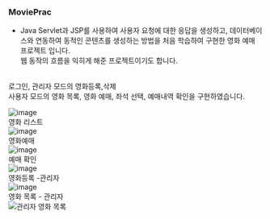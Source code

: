 ### MoviePrac
- Java Servlet과 JSP를 사용하여 사용자 요청에 대한 응답을 생성하고, 데이터베이스와 연동하여 동적인 콘텐츠를 생성하는 방법을 처음 학습하여 구현한 영화 예매 프로젝트 입니다.
<br> 웹 동작의 흐름을 익히게 해준 프로젝트이기도 합니다.
<br>
로그인, 관리자 모드의 영화등록,삭제 <br>
사용자 모드의 영화 목록, 영화 예매, 좌석 선택, 예매내역 확인을 구현하였습니다.<br>

![image](https://github.com/aminii00/MoviePrac/assets/89954944/ee4dcd10-f777-426a-897c-bdbeee9d8130)<br>
영화 리스트<br>
![image](https://github.com/aminii00/MoviePrac/assets/89954944/787acea5-04a9-4d28-a415-caad32967ae3)<br>
영화예매<br>
![image](https://github.com/aminii00/MoviePrac/assets/89954944/9ef3e05c-8f65-4194-98eb-cfb0a26ee029)<br>
예매 확인<br>
![image](https://github.com/aminii00/MoviePrac/assets/89954944/d3198afd-4bc7-471e-8803-96d6e2b5e4d0)<br>
영화등록 -관리자<br>
![image](https://github.com/aminii00/MoviePrac/assets/89954944/1dee6048-4ad1-4351-8356-78ef1fcdfce0)<br>
영화 목록 - 관리자<br>
![관리자 영화 목록](https://github.com/aminii00/MoviePrac/assets/89954944/7b16855d-23c5-4f38-976f-bca3c84da80b)<br>
